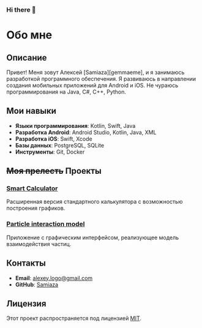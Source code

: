 ### Hi there 👋

# Обо мне

## Описание

Привет! Меня зовут Алексей [Samiaza][gemmaeme], и я занимаюсь разработкой программного обеспечения. Я развиваюсь в направлении создания мобильных приложений для Android и iOS. Не чураюсь программирования на Java, C#, C++, Python.
## Мои навыки

- **Языки программирования**: Kotlin, Swift, Java
- **Разработка Android**: Android Studio, Kotlin, Java, XML
- **Разработка iOS**: Swift, Xcode
- **Базы данных**: PostgreSQL, SQLite
- **Инструменты**: Git, Docker

## ~~Моя прелесть~~ Проекты

### [Smart Calculator](https://github.com/Samiaza/Calculator)

Расширенная версия стандартного калькулятора с возможностью построения графиков.

### [Particle interaction model](https://github.com/Samiaza/ParticleModel)

Приложение с графическим интерфейсом, реализующее модель взаимодействия частиц.

## Контакты

- **Email**: alexey.logo@gmail.com
- **GitHub**: [Samiaza](https://github.com/Samiaza)

## Лицензия

Этот проект распространяется под лицензией [MIT](LICENSE).
